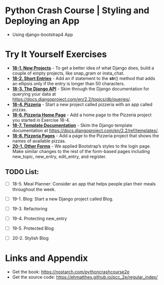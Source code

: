 # Python Crash Course | Styling and Deploying an App

* Using django-bootstrap4 App



Try It Yourself Exercises
========================================================

* **[18-1. New Projects](https://github.com/nihathalici/Python-Crash-Course-The-Book/blob/main/Projects/Django-Project/2nd-Loop/00-Getting-started-with-Django/Try-it-yourself/18-1-New-Projects.md)** - To get a better idea of what Django does, build a couple of empty projects, like snap_gram or insta_chat.
* **[18-2. Short Entries](https://github.com/nihathalici/Python-Crash-Course-The-Book/blob/main/Projects/Django-Project/2nd-Loop/00-Getting-started-with-Django/Try-it-yourself/18-2-Short-Entries.md)** - Add an if statement to the __str__() method that adds an ellipsis only if the entry is longer than 50 characters.
* **[18-3. The Django API](https://docs.djangoproject.com/en/2.2/topics/db/queries/)** - Skim through the Django documentation for querying your data at https://docs.djangoproject.com/en/2.2/topics/db/queries/.
* **[18-4. Pizzeria](https://github.com/nihathalici/Python-Crash-Course-The-Book/blob/main/Projects/Django-Project/2nd-Loop/00-Getting-started-with-Django/Try-it-yourself/18-4-Pizzeria.md)** - Start a new project called pizzeria with an app called pizzas.
* **[18-6. Pizzeria Home Page](https://github.com/nihathalici/Python-Crash-Course-The-Book/blob/main/Projects/Django-Project/2nd-Loop/00-Getting-started-with-Django/Try-it-yourself/18-4-Pizzeria.md)** - Add a home page to the Pizzeria project you started in Exercise 18-4.
* **[18-7. Template Documentation](https://docs.djangoproject.com/en/2.2/ref/templates/)** - Skim the Django template documentation at https://docs.djangoproject.com/en/2.2/ref/templates/.
* **[18-8. Pizzeria Pages](https://github.com/nihathalici/Python-Crash-Course-The-Book/blob/main/Projects/Django-Project/2nd-Loop/00-Getting-started-with-Django/Try-it-yourself/18-8-Pizzeria-Pages.md)** - Add a page to the Pizzeria project that shows the names of available pizzas.
* **[20-1. Other Forms](https://github.com/nihathalici/Python-Crash-Course-The-Book/blob/main/Projects/Django-Project/2nd-Loop/00-Getting-started-with-Django/Try-it-yourself/18-8-Pizzeria-Pages.md)** - We applied Bootstrap’s styles to the login page. Make similar changes to the rest of the form-based pages including new_topic, new_entry, edit_entry, and register.


## TODO List:

* [ ] 18-5. Meal Planner: Consider an app that helps people plan their meals throughout the week.
* [ ] 19-1. Blog: Start a new Django project called Blog.
* [ ] 19-3. Refactoring
* [ ] 19-4. Protecting new_entry
* [ ] 19-5. Protected Blog
* [ ] 20-2. Stylish Blog


Links and Appendix
========================================================

- Get the book: https://nostarch.com/pythoncrashcourse2e
- Get the source code: https://ehmatthes.github.io/pcc_2e/regular_index/
